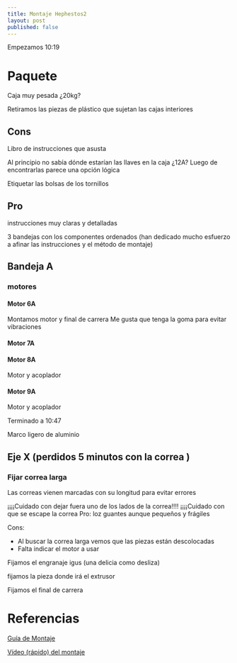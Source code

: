 ```yaml
---
title: Montaje Hephestos2
layout: post
published: false
---
```


Empezamos 10:19
# Paquete

Caja muy pesada ¿20kg?

Retiramos las piezas de plástico que sujetan las cajas interiores



## Cons
Libro de instrucciones que asusta

Al principio no sabía dónde estarían las  llaves en la caja ¿12A? Luego de encontrarlas parece una opción lógica

Etiquetar las bolsas de los tornillos

## Pro

instrucciones muy claras y detalladas

3 bandejas con los componentes ordenados (han dedicado mucho esfuerzo a afinar las instrucciones y el método de montaje)


## Bandeja A

### motores


#### Motor 6A

Montamos motor y final de carrera
Me gusta que tenga la goma para evitar vibraciones


#### Motor 7A

#### Motor 8A

Motor y acoplador

#### Motor 9A

Motor y acoplador

Terminado a 10:47

Marco ligero de aluminio

## Eje X (perdidos 5 minutos con la correa )

### Fijar correa larga

Las correas vienen marcadas con su longitud para evitar errores

¡¡¡¡Cuidado con dejar fuera uno de los lados de la correa!!!!
¡¡¡¡Cuidado con que se escape la correa
Pro: loz guantes aunque pequeños y frágiles

Cons:
* Al buscar la correa larga vemos que las piezas están descolocadas
* Falta indicar el motor a usar

Fijamos el engranaje igus (una delicia como desliza)

fijamos la pieza donde irá el extrusor

Fijamos el final de carrera

# Referencias

[Guía de Montaje](http://it-bqcom15-media.s3.amazonaws.com/prod/resources/manual/QSG_Hephestos-2_web-1447324725.pdf)

[Vídeo (rápido) del montaje](https://www.youtube.com/watch?v=IDljgk-Uh1k)
